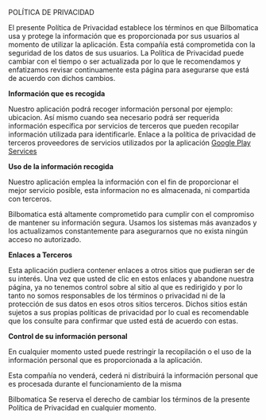 POLÍTICA DE PRIVACIDAD

El presente Política de Privacidad establece los términos en que Bilbomatica usa y protege la información que es proporcionada por sus usuarios al momento de utilizar la aplicación. Esta compañía está comprometida con la seguridad de los datos de sus usuarios. La Política de Privacidad puede cambiar con el tiempo o ser actualizada por lo que le recomendamos y enfatizamos revisar continuamente esta página para asegurarse que está de acuerdo con dichos cambios.

<b>Información que es recogida</b>

Nuestro aplicación podrá recoger información personal por ejemplo: ubicacion. Así mismo cuando sea necesario podrá ser requerida información específica por  servicios de terceros que pueden recopilar información utilizada para identificarle. Enlace a la política de privacidad de terceros proveedores de servicios utilizados por la aplicación <a href="https://www.google.com/policies/privacy/" target="_blank">Google Play Services</a>

<b>Uso de la información recogida</b>

Nuestro aplicación emplea la información con el fin de proporcionar el mejor servicio posible, esta informacion no es almacenada, ni compartida con terceros.

Bilbomatica está altamente comprometido para cumplir con el compromiso de mantener su información segura. Usamos los sistemas más avanzados y los actualizamos constantemente para asegurarnos que no exista ningún acceso no autorizado.

<b>Enlaces a Terceros</b>

Esta aplicación pudiera contener enlaces a otros sitios que pudieran ser de su interés. Una vez que usted de clic en estos enlaces y abandone nuestra página, ya no tenemos control sobre al sitio al que es redirigido y por lo tanto no somos responsables de los términos o privacidad ni de la protección de sus datos en esos otros sitios terceros. Dichos sitios están sujetos a sus propias políticas de privacidad por lo cual es recomendable que los consulte para confirmar que usted está de acuerdo con estas.

<b>Control de su información personal</b>

En cualquier momento usted puede restringir la recopilación o el uso de la información personal que es proporcionada a la aplicación.

Esta compañía no venderá, cederá ni distribuirá la información personal que es procesada durante el funcionamiento de la misma

Bilbomatica Se reserva el derecho de cambiar los términos de la presente Política de Privacidad en cualquier momento.
